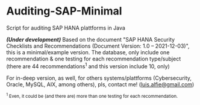 # Auditing-SAP-Minimal
Script for auditing SAP HANA plattforms in Java

***(Under development)*** Based on the document "SAP HANA Security Checklists and Recommendations (Document Version: 1.0 – 2021-12-03)", this is a minimal/example version. The database, only include one recommendation & one testing for each recommendation type/subject (there are 44 recommendations<sup>1</sup> and this version include 10, only)

For in-deep version, as well, for others systems/plattforms (Cybersecurity, Oracle, MySQL, AIX, among others), pls, contact me! (luis.alfie@gmail.com)


<sup><sup>1</sup> Even, it could be (and there are) more than one testing for each recommendation.</sup>
